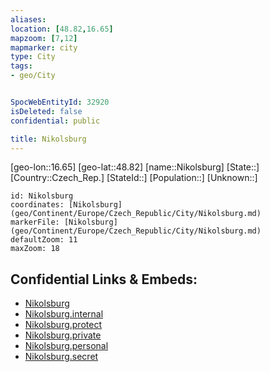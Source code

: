 ```yaml
---
aliases: 
location: [48.82,16.65]
mapzoom: [7,12] 
mapmarker: city 
type: City
tags:
- geo/City


SpocWebEntityId: 32920
isDeleted: false
confidential: public

title: Nikolsburg
---
```

[geo-lon::16.65]
[geo-lat::48.82]
[name::Nikolsburg]
[State::]
[Country::Czech_Rep.]
[StateId::]
[Population::]
[Unknown::]


```leaflet
id: Nikolsburg
coordinates: [Nikolsburg](geo/Continent/Europe/Czech_Republic/City/Nikolsburg.md)
markerFile: [Nikolsburg](geo/Continent/Europe/Czech_Republic/City/Nikolsburg.md)
defaultZoom: 11 
maxZoom: 18
```


## Confidential Links & Embeds: 
- [Nikolsburg](../../../../../../_public/geo/Continent/Europe/Czech_Republic/City/Nikolsburg.md) 
- [Nikolsburg.internal](../../../../../../_internal/geo/Continent/Europe/Czech_Republic/City/Nikolsburg.internal.md) 
- [Nikolsburg.protect](../../../../../../_protect/geo/Continent/Europe/Czech_Republic/City/Nikolsburg.protect.md) 
- [Nikolsburg.private](../../../../../../_private/geo/Continent/Europe/Czech_Republic/City/Nikolsburg.private.md) 
- [Nikolsburg.personal](../../../../../../_personal/geo/Continent/Europe/Czech_Republic/City/Nikolsburg.personal.md) 
- [Nikolsburg.secret](../../../../../../_secret/geo/Continent/Europe/Czech_Republic/City/Nikolsburg.secret.md) 
